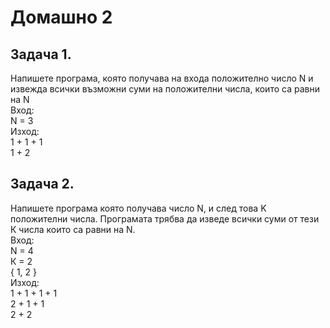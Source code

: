 # Домашно 2


## Задача 1.
Напишете програма, която получава на входа положително число N и извежда всички възможни суми на положителни числа, които са равни на N</br>
Вход:</br>
N = 3</br>
Изход:</br>
1 + 1 + 1</br>
1 + 2</br>

## Задача 2.
Напишете програма която получава число N, и след това K положителни числа. Програмата трябва да изведе всички суми от тези К числа които са равни на N.
</br>Вход:</br>
N = 4</br>
К = 2</br>
{ 1, 2 }</br>
Изход:</br>
1 + 1 + 1 + 1</br>
2 + 1 + 1</br>
2 + 2</br>

